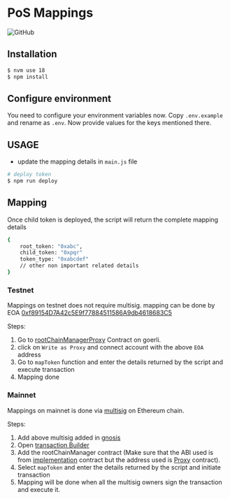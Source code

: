 # PoS Mappings

![GitHub](https://img.shields.io/github/license/nitinmittal23/pos-mapping)

## Installation

```sh
$ nvm use 18
$ npm install
```

## Configure environment

You need to configure your environment variables now. Copy `.env.example` and rename as `.env`. Now provide values for the keys mentioned there.

## USAGE

- update the mapping details in `main.js` file

```sh
# deploy token
$ npm run deploy
```

## Mapping

Once child token is deployed, the script will return the complete mapping details

```sh
{
    root_token: "0xabc",
    child_token: "0xpqr"
    token_type: "0xabcdef"
    // other non important related details
}
```

### Testnet
Mappings on testnet does not require multisig. mapping can be done by EOA [0xf89154D7A42c5E9f77884511586A9db4618683C5](https://goerli.etherscan.io/address/0xf89154D7A42c5E9f77884511586A9db4618683C5)

Steps:
1. Go to [rootChainManagerProxy](https://goerli.etherscan.io/address/0xBbD7cBFA79faee899Eaf900F13C9065bF03B1A74#writeProxyContract) Contract on goerli.
2. click on `Write as Proxy` and connect account with the above `EOA` address
3. Go to `mapToken` function and enter the details returned by the script and execute transaction
4. Mapping done


### Mainnet
Mappings on mainnet is done via [multisig](https://etherscan.io/address/0x424bDE99FCfB68c5a1218fd3215caFfD031f19C4) on Ethereum chain.

Steps:
1. Add above multisig added in [gnosis](https://app.safe.global/apps?safe=eth:0x424bDE99FCfB68c5a1218fd3215caFfD031f19C4)
2. Open [transaction Builder](https://app.safe.global/share/safe-app?appUrl=https%3A%2F%2Fapps-portal.safe.global%2Ftx-builder&chain=eth)
3. Add the rootChainManager contract (Make sure that the ABI used is from [implementation](https://etherscan.io/address/0x37D26DC2890b35924b40574BAc10552794771997) contract but the address used is [Proxy](https://etherscan.io/address/0xA0c68C638235ee32657e8f720a23ceC1bFc77C77) contract).
4. Select `mapToken` and enter the details returned by the script and initiate transaction
2. Mapping will be done when all the multisig owners sign the transaction and execute it.
